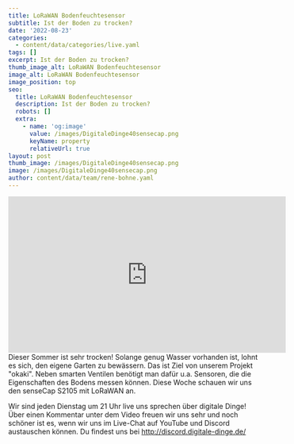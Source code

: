 ```yaml
---
title: LoRaWAN Bodenfeuchtesensor
subtitle: Ist der Boden zu trocken?
date: '2022-08-23'
categories:
  - content/data/categories/live.yaml
tags: []
excerpt: Ist der Boden zu trocken?
thumb_image_alt: LoRaWAN Bodenfeuchtesensor
image_alt: LoRaWAN Bodenfeuchtesensor
image_position: top
seo:
  title: LoRaWAN Bodenfeuchtesensor
  description: Ist der Boden zu trocken?
  robots: []
  extra:
    - name: 'og:image'
      value: /images/DigitaleDinge40sensecap.png
      keyName: property
      relativeUrl: true
layout: post
thumb_image: /images/DigitaleDinge40sensecap.png
image: /images/DigitaleDinge40sensecap.png
author: content/data/team/rene-bohne.yaml
---
```

<iframe width="560" height="315"
src="https://www.youtube-nocookie.com/embed/giSic_Eo55U?modestbranding=1"
frameborder="0" allow="accelerometer; autoplay; encrypted-media;
gyroscope; picture-in-picture" allowfullscreen>\\\</iframe>
Dieser Sommer ist sehr trocken! Solange genug Wasser vorhanden ist, lohnt es sich, den eigene Garten zu bewässern. Das ist Ziel von unserem Projekt "okaki". Neben smarten Ventilen benötigt man dafür u.a. Sensoren, die die Eigenschaften des Bodens messen können. Diese Woche schauen wir uns den senseCap S2105 mit LoRaWAN an.

Wir sind jeden Dienstag um 21 Uhr live uns sprechen über digitale Dinge! Über einen Kommentar unter dem Video freuen wir uns sehr und noch schöner ist es, wenn wir uns im Live-Chat auf YouTube und Discord austauschen können. Du findest uns bei http://discord.digitale-dinge.de/